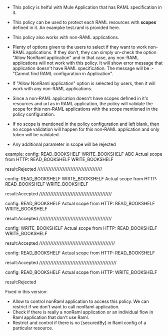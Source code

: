* This policy is helful with Mule Application that has RAML specification in it.
* This policy can be used to protect each RAML resources with **scopes** defined in it. An exampke test.raml is provided here.
* This policy also works with non-RAML applications.
* Plenty of options given to the users to select if they want to work non-RAML applications. If they don't, they can simply un-check the option "Allow NonRaml application" and in that case, any non-RAML applications will not work with this policy. It will show error message that application doesn't have RAML specification. The message will be :- "Cannot find RAML configuration in Application".

* If "Allow NonRaml application" option is selected by users, then it will work with any non-RAML applications.

* Since a non-RAML application doesn't have scopes defined in it's resources and url as in RAML application, the policy will validate the scope for this non-RAML applications with the scope mentioned in the policy configuration. 

* If no scope is mentioned in the policy configuration and left blank, then no scope validation will happen for this non-RAML application and only token will be validated.


* Any additional parameter in scope will be rejected

example: 
config: READ_BOOKSHELF WRITE_BOOKSHELF ABC
Actual scope from HTTP: READ_BOOKSHELF WRITE_BOOKSHELF

result:Rejected
/////////////////////////////////////////

config: READ_BOOKSHELF WRITE_BOOKSHELF 
Actual scope from HTTP: READ_BOOKSHELF WRITE_BOOKSHELF

result:Accepted
//////////////////////////////////////////////

config: READ_BOOKSHELF
Actual scope from HTTP: READ_BOOKSHELF WRITE_BOOKSHELF

result:Accepted
//////////////////////////////////////////////

config: WRITE_BOOKSHELF 
Actual scope from HTTP: READ_BOOKSHELF WRITE_BOOKSHELF

result:Accepted
////////////////////////////////////////////////

config: READ_BOOKSHELF
Actual scope from HTTP: READ_BOOKSHELF

result:Accepted
/////////////////////////////////////////////////

config: READ_BOOKSHELF
Actual scope from HTTP: WRITE_BOOKSHELF

result:Rejected


Fixed in this version:
- Allow to control nonRaml application to access this policy. We can restrict if we don't want to call nonRaml application.
- Check if there is really a nonRaml application or an individual flow in Raml application that don't use Raml.
- Restrict and control if there is no [securedBy] in Raml config of a particular resource.